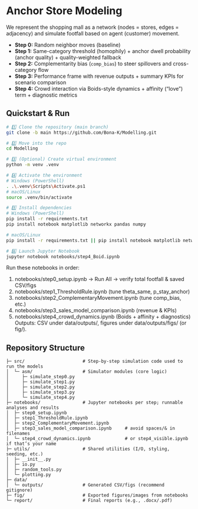 # Anchor Store Modeling

We represent the shopping mall as a network (nodes = stores, edges = adjacency) and simulate footfall based on agent (customer) movement.

- **Step 0:** Random neighbor moves (baseline)
- **Step 1:** Same-category threshold (homophily) + anchor dwell probability (anchor quality) + quality-weighted fallback
- **Step 2:** Complementarity bias (`comp_bias`) to steer spillovers and cross-category flow
- **Step 3:** Performance frame with revenue outputs + summary KPIs for scenario comparison
- **Step 4:** Crowd interaction via Boids-style dynamics + affinity (“love”) term + diagnostic metrics

## Quickstart & Run
```bash
# 1️⃣ Clone the repository (main branch)
git clone -b main https://github.com/Bona-K/Modelling.git

# 2️⃣ Move into the repo
cd Modelling

# 3️⃣ (Optional) Create virtual environment
python -m venv .venv

# 4️⃣ Activate the environment
# Windows (PowerShell)
. .\.venv\Scripts\Activate.ps1
# macOS/Linux
source .venv/bin/activate

# 5️⃣ Install dependencies
# Windows (PowerShell)
pip install -r requirements.txt
pip install notebook matplotlib networkx pandas numpy

# macOS/Linux
pip install -r requirements.txt || pip install notebook matplotlib networkx pandas numpy

# 6️⃣ Launch Jupyter Notebook
jupyter notebook notebooks/step4_Boid.ipynb

```
Run these notebooks in order:
1. notebooks/step0_setup.ipynb → Run All → verify total footfall & saved CSV/figs
2. notebooks/step1_ThresholdRule.ipynb (tune theta_same, p_stay_anchor)
3. notebooks/step2_ComplementaryMovement.ipynb (tune comp_bias, etc.)
4. notebooks/step3_sales_model_comparison.ipynb (revenue & KPIs)
5. notebooks/step4_crowd_dynamics.ipynb (Boids + affinity + diagnostics)
Outputs: CSV under data/outputs/, figures under data/outputs/figs/ (or fig/).

## Repository Structure

```text
├─ src/                      # Step-by-step simulation code used to run the models
│  └─ asm/                   # Simulator modules (core logic)
│     ├─ simulate_step0.py
│     ├─ simulate_step1.py
│     ├─ simulate_step2.py
│     ├─ simulate_step3.py
│     └─ simulate_step4.py
├─ notebooks/                # Jupyter notebooks per step; runnable analyses and results
│  ├─ step0_setup.ipynb
│  ├─ step1_ThresholdRule.ipynb
│  ├─ step2_ComplementaryMovement.ipynb
│  ├─ step3_sales_model_comparison.ipynb     # avoid spaces/& in filenames
│  └─ step4_crowd_dynamics.ipynb             # or step4_visible.ipynb if that’s your name
├─ utils/                    # Shared utilities (I/O, styling, seeding, etc.)
│  ├─ __init__.py
│  ├─ io.py
│  ├─ random_tools.py
│  └─ plotting.py
├─ data/
│  └─ outputs/               # Generated CSV/figs (recommend gitignore)
├─ fig/                      # Exported figures/images from notebooks
└─ report/                   # Final reports (e.g., .docx/.pdf)
